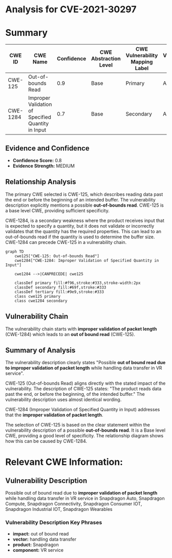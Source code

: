 # Analysis for CVE-2021-30297

# Summary
| CWE ID | CWE Name | Confidence | CWE Abstraction Level | CWE Vulnerability Mapping Label | CWE-Vulnerability Mapping Notes |
|---|---|---|---|---|---|
| CWE-125 | Out-of-bounds Read | 0.9 | Base | Primary | Allowed |
| CWE-1284 | Improper Validation of Specified Quantity in Input | 0.7 | Base | Secondary | Allowed |

## Evidence and Confidence

*   **Confidence Score:** 0.8
*   **Evidence Strength:** MEDIUM

## Relationship Analysis
The primary CWE selected is CWE-125, which describes reading data past the end or before the beginning of an intended buffer. The vulnerability description explicitly mentions a possible **out-of-bounds read**. CWE-125 is a base level CWE, providing sufficient specificity.

CWE-1284, is a secondary weakness where the product receives input that is expected to specify a quantity, but it does not validate or incorrectly validates that the quantity has the required properties. This can lead to an out-of-bounds read if the quantity is used to determine the buffer size. CWE-1284 can precede CWE-125 in a vulnerability chain.

```mermaid
graph TD
    cwe125["CWE-125: Out-of-bounds Read"]
    cwe1284["CWE-1284: Improper Validation of Specified Quantity in Input"]

    cwe1284 -->|CANPRECEDE| cwe125

    classDef primary fill:#f96,stroke:#333,stroke-width:2px
    classDef secondary fill:#69f,stroke:#333
    classDef tertiary fill:#9e9,stroke:#333
    class cwe125 primary
    class cwe1284 secondary
```

## Vulnerability Chain
The vulnerability chain starts with **improper validation of packet length** (CWE-1284) which leads to an **out of bound read** (CWE-125).

## Summary of Analysis
The vulnerability description clearly states "Possible **out of bound read due to improper validation of packet length** while handling data transfer in VR service".

CWE-125 (Out-of-bounds Read) aligns directly with the stated impact of the vulnerability. The description of CWE-125 states: "The product reads data past the end, or before the beginning, of the intended buffer." The vulnerability description uses almost identical wording.

CWE-1284 (Improper Validation of Specified Quantity in Input) addresses that the **improper validation of packet length**.

The selection of CWE-125 is based on the clear statement within the vulnerability description of a possible **out-of-bounds read**. It is a Base level CWE, providing a good level of specificity. The relationship diagram shows how this can be caused by CWE-1284.

# Relevant CWE Information:

## Vulnerability Description
Possible out of bound read due to **improper validation of packet length** while handling data transfer in VR service in Snapdragon Auto, Snapdragon Compute, Snapdragon Connectivity, Snapdragon Consumer IOT, Snapdragon Industrial IOT, Snapdragon Wearables

### Vulnerability Description Key Phrases
- **impact:** out of bound read
- **vector:** handling data transfer
- **product:** Snapdragon
- **component:** VR service
